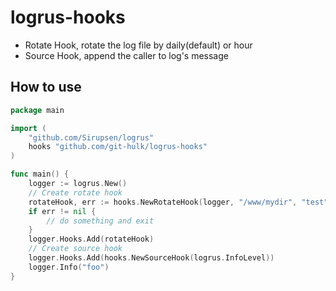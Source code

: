 # logrus-hooks

* Rotate Hook, rotate the log file by daily(default) or hour
* Source Hook, append the caller to log's message 

## How to use

```go
package main

import (
    "github.com/Sirupsen/logrus"
    hooks "github.com/git-hulk/logrus-hooks"
)

func main() {
    logger := logrus.New()
    // Create rotate hook
    rotateHook, err := hooks.NewRotateHook(logger, "/www/mydir", "test")
    if err != nil {
        // do something and exit
    }
    logger.Hooks.Add(rotateHook)
    // Create source hook
    logger.Hooks.Add(hooks.NewSourceHook(logrus.InfoLevel))
    logger.Info("foo")
}
```

